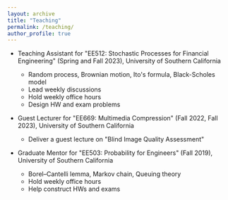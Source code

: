 ```yaml
---
layout: archive
title: "Teaching"
permalink: /teaching/
author_profile: true
---
```


* Teaching Assistant for 
"EE512: Stochastic Processes for Financial Engineering" (Spring and Fall 2023),
University of Southern California
    * Random process, Brownian motion, Ito's formula, Black-Scholes model
    * Lead weekly discussions
    * Hold weekly office hours
    * Design HW and exam problems

* Guest Lecturer for 
"EE669: Multimedia Compression" (Fall 2022, Fall 2023),
University of Southern California
    * Deliver a guest lecture on "Blind Image Quality Assessment"

* Graduate Mentor for "EE503: Probability for Engineers" (Fall 2019),
University of Southern California
    * Borel–Cantelli lemma, Markov chain, Queuing theory
    * Hold weekly office hours
    * Help construct HWs and exams

